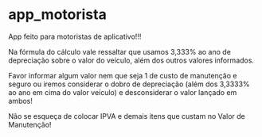 # app_motorista
App feito para motoristas de aplicativo!!!

Na fórmula do cálculo vale ressaltar que usamos 3,333% ao ano de depreciação sobre o valor do veículo, além dos outros valores informados.

Favor informar algum valor nem que seja 1 de custo de manutenção e seguro ou iremos considerar o dobro de depreciação (além dos 3,3333% ao ano em cima do valor veículo) e desconsiderar o valor lançado em ambos!

Não se esqueça de colocar IPVA e demais itens que custam no Valor de Manutenção!
